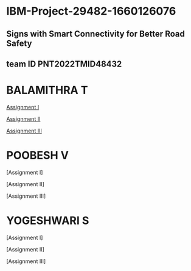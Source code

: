 # IBM-Project-29482-1660126076
## Signs with Smart Connectivity for Better Road Safety
## team ID PNT2022TMID48432
# BALAMITHRA T
[Assignment I](https://github.com/IBM-EPBL/IBM-Project-29482-1660126076/blob/main/Editing%20Components.png)

[Assignment II](https://github.com/IBM-EPBL/IBM-Project-29482-1660126076/commit/a06102764bcaa3471a96866b0222413dfb5eb0d6)

[Assignment III](https://github.com/IBM-EPBL/IBM-Project-29482-1660126076/tree/main/ASSIGNMENT%20III/BALAMITHRA%20T%20(TL))

# POOBESH V
[Assignment I]

[Assignment II]

[Assignment III]

# YOGESHWARI S
[Assignment I]

[Assignment II]

[Assignment III]
